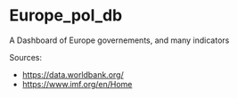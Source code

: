 # Europe_pol_db
A Dashboard of Europe governements, and many indicators

Sources: 
- https://data.worldbank.org/
- https://www.imf.org/en/Home
